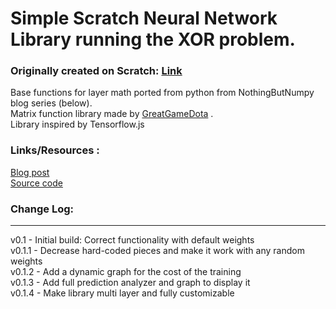 # Simple Scratch Neural Network Library running the XOR problem.

### Originally created on Scratch: [Link](https://scratch.mit.edu/projects/320366953/)  
  
Base functions for layer math ported from python from NothingButNumpy blog series (below).  
Matrix function library made by [GreatGameDota](https://github.com/GreatGameDota) .  
Library inspired by Tensorflow.js  
  
### Links/Resources :  
[Blog post](https://medium.com/towards-artificial-intelligence/nothing-but-numpy-understanding-creating-neural-networks-with-computational-graphs-from-scratch-6299901091b0)  
[Source code](https://github.com/RafayAK/NothingButNumPy)  

### Change Log:
-----------------------------------
v0.1 - Initial build: Correct functionality with default weights  
v0.1.1 - Decrease hard-coded pieces and make it work with any random weights  
v0.1.2 - Add a dynamic graph for the cost of the training  
v0.1.3 - Add full prediction analyzer and graph to display it  
v0.1.4 - Make library multi layer and fully customizable  
